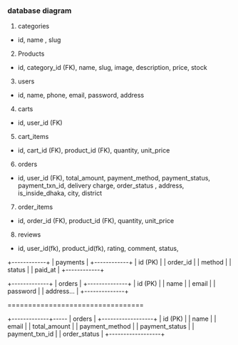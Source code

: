 ### database diagram 

1. categories
- id, name , slug

2. Products
- id, category_id (FK), name, slug, image, description, price, stock

3. users
- id, name, phone, email, password, address

4. carts
- id, user_id (FK)

5. cart_items
- id, cart_id (FK), product_id (FK), quantity, unit_price

6. orders
- id, user_id (FK), total_amount, payment_method, payment_status, payment_txn_id, delivery charge, order_status , address, is_inside_dhaka, city, district

7. order_items
- id, order_id (FK), product_id (FK), quantity, unit_price 


8. reviews 
- id, user_id(fk), product_id(fk), rating, comment, status, 




+------------+
|  payments  |
+------------+
| id (PK)    |
| order_id   |
| method     |
| status     |
| paid_at    |
+------------+


+-------------+ 
|   orders    |
+--------------+
| id (PK)      |
| name         |
| email        |
| password     |
| address...   |
+--------------+


=================================

+-------------+----- 
|   orders         |
+------------------+
| id (PK)          |
| name             |
| email            |
| total_amount     |
| payment_method   |
| payment_status   |
| payment_txn_id   |
| order_status     |
+------------------+


